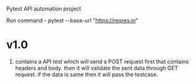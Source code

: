 Pytest API automation project

Run command - pytest --base-url "https://reqres.in"


# v1.0
1. contains a API test which will send a POST request first that contains headers and body. then it will validate the sent data through GET request. if the data is same then it will pass the testcase.
